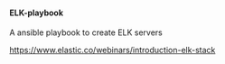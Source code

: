 #### ELK-playbook

A ansible playbook to create ELK servers

https://www.elastic.co/webinars/introduction-elk-stack
